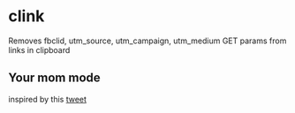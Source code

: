 # clink

Removes fbclid, utm_source, utm_campaign, utm_medium GET params from links in clipboard 

## Your mom mode

inspired by this [tweet](https://twitter.com/ftrain/status/1359138516681314311?s=21)



